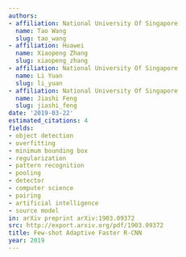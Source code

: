 ```yaml
---
authors:
- affiliation: National University Of Singapore
  name: Tao Wang
  slug: tao_wang
- affiliation: Huawei
  name: Xiaopeng Zhang
  slug: xiaopeng_zhang
- affiliation: National University Of Singapore
  name: Li Yuan
  slug: li_yuan
- affiliation: National University Of Singapore
  name: Jiashi Feng
  slug: jiashi_feng
date: '2019-03-22'
estimated_citations: 4
fields:
- object detection
- overfitting
- minimum bounding box
- regularization
- pattern recognition
- pooling
- detector
- computer science
- pairing
- artificial intelligence
- source model
in: arXiv preprint arXiv:1903.09372
src: http://export.arxiv.org/pdf/1903.09372
title: Few-shot Adaptive Faster R-CNN
year: 2019
---
```

